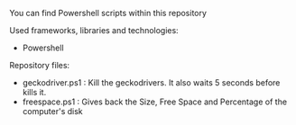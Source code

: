 You can find Powershell scripts within this repository

Used frameworks, libraries and technologies:

- Powershell

Repository files:

- geckodriver.ps1 : Kill the geckodrivers. It also waits 5 seconds before kills it.
- freespace.ps1 : Gives back the Size, Free Space and Percentage of the computer's disk